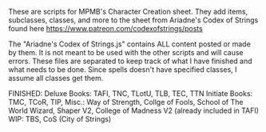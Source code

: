 These are scripts for MPMB's Character Creation sheet.
They add items, subclasses, classes, and more to the sheet from Ariadne's Codex of Strings found here https://www.patreon.com/codexofstrings/posts

The "Ariadne's Codex of Strings.js" contains ALL content posted or made by them. It is not meant to be used with the other scripts and will cause errors. 
These files are separated to keep track of what I have finished and what needs to be done.
Since spells doesn't have specified classes, I assume all classes get them.

FINISHED:
  Deluxe Books: TAFI, TNC, TLotU, TLB, TEC, TTN
  Initiate Books: TMC, TCoR, TIP, 
  Misc.: Way of Strength, Collge of Fools, School of The World Wizard, Shaper V2, College of Madness V2 (already included in TAFI)
WIP:
  TBS, CoS (City of Strings)

